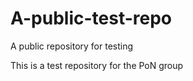 # A-public-test-repo
A public repository for testing 


This is a test repository for the PoN group
